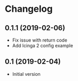 Changelog
=========

0.1.1 (2019-02-06)
------------------

- Fix issue with return code
- Add Icinga 2 config example

0.1 (2019-02-04)
----------------

- Initial version
